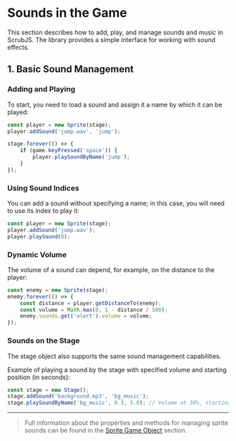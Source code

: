 # Sounds in the Game

This section describes how to add, play, and manage sounds and music in ScrubJS. The library provides a simple interface for working with sound effects.

## 1. Basic Sound Management

### Adding and Playing

To start, you need to load a sound and assign it a name by which it can be played:

```javascript
const player = new Sprite(stage);
player.addSound('jump.wav', 'jump');

stage.forever(() => {
    if (game.keyPressed('space')) {
        player.playSoundByName('jump');   
    }
});
```

### Using Sound Indices

You can add a sound without specifying a name; in this case, you will need to use its index to play it:

```javascript
const player = new Sprite(stage);
player.addSound('jump.wav');
player.playSound(0);
```

### Dynamic Volume

The volume of a sound can depend, for example, on the distance to the player:

```javascript
const enemy = new Sprite(stage);
enemy.forever(() => {
    const distance = player.getDistanceTo(enemy);
    const volume = Math.max(0, 1 - distance / 500);
    enemy.sounds.get('alert').volume = volume;
});
```

### Sounds on the Stage

The stage object also supports the same sound management capabilities.

Example of playing a sound by the stage with specified volume and starting position (in seconds):

```javascript
const stage = new Stage();
stage.addSound('background.mp3', 'bg_music');
stage.playSoundByName('bg_music', 0.3, 5.0); // Volume at 30%, starting from the 5th second
```

---

> Full information about the properties and methods for managing sprite sounds can be found in the [Sprite Game Object](sprite.md#sounds) section.


